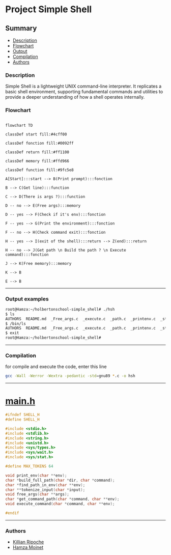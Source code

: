 # Project Simple Shell


## Summary
- [Description](#description)
- [Flowchart](#Flowchart)
- [Output](#Output)
- [Compilation](#Compilation)
- [Authors](#Authors)

### Description

Simple Shell is a lightweight UNIX command-line interpreter. It replicates a basic shell environment, supporting fundamental commands and utilities to provide a deeper understanding of how a shell operates internally.

### Flowchart

```mermaid

flowchart TD

classDef start fill:#4cff00

classDef fonction fill:#0092ff

classDef return fill:#ff1100

classDef memory fill:#ffd966

classDef function fill:#9fc5e8

A[Start]:::start --> B(Print prompt):::fonction

B --> C(Get line):::function

C --> D(There is args ?):::function

D -- no --> E(Free args):::memory

D -- yes --> F(Check if it's env):::fonction

F -- yes --> G(Print the environment):::fonction

F -- no --> H(Check command exit):::fonction

H -- yes --> I(exit of the shell):::return --> Z(end):::return

H -- no --> J(Get path \n Build the path ? \n Execute command):::fonction

J --> K(Free memory):::memory

K --> B

E --> B

```

---
### Output examples

```bash
root@Hamza:~/holbertonschool-simple_shell# ./hsh
$ ls
AUTHORS  README.md  _Free_args.c  _execute.c  _path.c  _printenv.c  _strtok.c  exercice_test  hsh  main.h  man_1_simple_shell  shell.c
$ /bin/ls
AUTHORS  README.md  _Free_args.c  _execute.c  _path.c  _printenv.c  _strtok.c  exercice_test  hsh  main.h  man_1_simple_shell  shell.c
$ exit
root@Hamza:~/holbertonschool-simple_shell#
```

---
### Compilation

for compile and execute the code, enter this line




```bash
gcc -Wall -Werror -Wextra -pedantic -std=gnu89 *.c -o hsh
```

---

# [main.h](https://github.com/KillianRipoche/holbertonschool-simple_shell/blob/main/main.h)

```c
#ifndef SHELL_H
#define SHELL_H

#include <stdio.h>
#include <stdlib.h>
#include <string.h>
#include <unistd.h>
#include <sys/types.h>
#include <sys/wait.h>
#include <sys/stat.h>

#define MAX_TOKENS 64

void print_env(char **env);
char *build_full_path(char *dir, char *command);
char *find_path_in_env(char **env);
char **tokenize_input(char *input);
void free_args(char **args);
char *get_command_path(char *command, char **env);
void execute_command(char *command, char **env);

#endif
```

---

### Authors

- [Killian Ripoche](https://github.com/KillianRipoche)
- [Hamza Moinet](https://www.github.com/HamzaMoinet)
